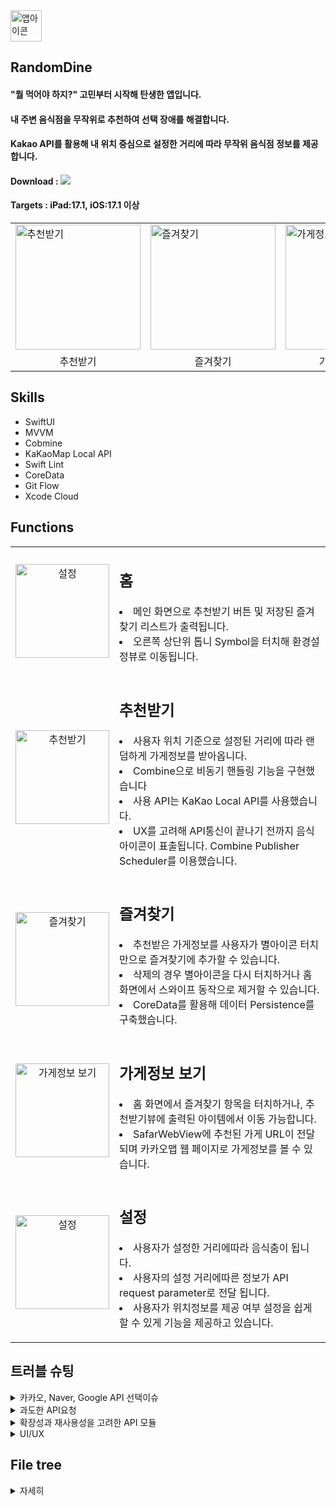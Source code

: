 <img src="https://github.com/ksj0109188/Effortless-Eats/assets/48472569/49672a35-d4d2-406c-89b8-52d20dddcd27" width="50" alt="앱아이콘" />

## RandomDine
#### "뭘 먹어야 하지?" 고민부터 시작해 탄생한 앱입니다.
#### 내 주변 음식점을 무작위로 추천하여 선택 장애를 해결합니다.
#### Kakao API를 활용해 내 위치 중심으로 설정한 거리에 따라 무작위 음식점 정보를 제공합니다.

#### Download : [<img src="https://img.shields.io/badge/apple-%23000000.svg?&style=for-the-badge&logo=apple&logoColor=white" />](https://apps.apple.com/kr/app/randomdine/id6477853120) 
#### Targets : iPad:17.1, iOS:17.1 이상

<Table align = "center">
  <tr>
    <td><img src="https://github.com/ksj0109188/Effortless-Eats/assets/48472569/061c9eb5-8f2c-4a4c-983d-33bb86894877" width="200" alt="추천받기" /></td>
    <td><img src="https://github.com/ksj0109188/Effortless-Eats/assets/48472569/f20a37e5-60f4-4b66-88da-e5cba9bc34f9" width="200" alt="즐겨찾기" /></td>
    <td><img src="https://github.com/ksj0109188/Effortless-Eats/assets/48472569/94871d10-f72f-428a-ba68-cdc5b11ccd9c" width="200" alt="가게정보 표출" /></td>
    <td><img src="https://github.com/ksj0109188/Effortless-Eats/assets/48472569/02e48b30-2d70-4d03-a8f5-459e6691c9f0" width="200" alt="설정" /></td>
  </tr>
  <tr align="center">
    <td>추천받기</td>
    <td>즐겨찾기</td>
    <td>가게정보 보기</td>
    <td>설정</td>
  </tr>
</Table>

## Skills
- SwiftUI
- MVVM 
- Cobmine 
- KaKaoMap Local API 
- Swift Lint 
- CoreData
- Git Flow
- Xcode Cloud

## Functions
  <Table>
  <tr>
    <td align = "center">
      <img src="https://github.com/ksj0109188/Effortless-Eats/assets/48472569/fba17168-d9d2-4c05-a537-231d76d66aa8" width="150" alt="설정" />
    </td>
    <td valign= "top">
      <p>
        <h2> 홈 </h2>
        <li> 메인 화면으로 추천받기 버튼 및 저장된 즐겨찾기 리스트가 출력됩니다. </li>
        <li> 오른쪽 상단위 톱니 Symbol을 터치해 환경설정뷰로 이동됩니다. </li>
      </p>
    </td>
  </tr>
  
  <tr>
    <td align = "center">
      <img src="https://github.com/ksj0109188/Effortless-Eats/assets/48472569/061c9eb5-8f2c-4a4c-983d-33bb86894877" width="150" alt="추천받기" />
    </td>
    <td valign= "top">
      <p>
       <h2> 추천받기</h2>
       <li> 사용자 위치 기준으로 설정된 거리에 따라 랜덤하게 가게정보를 받아옵니다.</li>
       <li> Combine으로 비동기 핸들링 기능을 구현했습니다 </li>
       <li> 사용 API는 KaKao Local API를 사용했습니다.</li>
       <li> UX를 고려해 API통신이 끝나기 전까지 음식 아이콘이 표출됩니다. Combine Publisher Scheduler를 이용했습니다.</li>
      </p>
    </td>
  </tr>

  <tr>
    <td align = "center">
      <img src="https://github.com/ksj0109188/Effortless-Eats/assets/48472569/f20a37e5-60f4-4b66-88da-e5cba9bc34f9" width="150" alt="즐겨찾기" />
    </td>
    <td valign= "top">
      <p>
       <h2> 즐겨찾기 </h2>
       <li> 추천받은 가게정보를 사용자가 별아이콘 터치만으로 즐겨찾기에 추가할 수 있습니다.</li>
       <li> 삭제의 경우 별아이콘을 다시 터치하거나 홈 화면에서 스와이프 동작으로 제거할 수 있습니다. </li>
       <li> CoreData를 활용해 데이터 Persistence를 구축했습니다.</li>
      </p>
    </td>
  </tr>

  <tr>
    <td align = "center">
      <img src="https://github.com/ksj0109188/Effortless-Eats/assets/48472569/94871d10-f72f-428a-ba68-cdc5b11ccd9c" width="150" alt="가게정보 보기" />
    </td>
    <td align="left" valign="top">
      <p>
       <h2> 가게정보 보기</h2>
       <li> 홈 화면에서 즐겨찾기 항목을 터치하거나, 추천받기뷰에 출력된 아이템에서 이동 가능합니다. </li>
       <li> SafarWebView에 추천된 가게 URL이 전달되며 카카오맵 웹 페이지로 가게정보를 볼 수 있습니다. </li>
      </p>
    </td>
  </tr>

  <tr align = "center">
    <td>
      <img src="https://github.com/ksj0109188/Effortless-Eats/assets/48472569/02e48b30-2d70-4d03-a8f5-459e6691c9f0" width="150" alt="설정" />
    </td>
   <td align="left" valign="top">
      <p>
       <h2> 설정 </h2>
       <li> 사용자가 설정한 거리에따라 음식춤이 됩니다. </li>
       <li> 사용자의 설정 거리에따른 정보가 API request parameter로 전달 됩니다.</li> 
       <li> 사용자가 위치정보를 제공 여부 설정을 쉽게 할 수 있게 기능을 제공하고 있습니다. </li>
      </p>
    </td>
  </tr>
</Table>

## 트러블 슈팅
<details>
<summary> 카카오, Naver, Google API 선택이슈</summary>
<span>
  
  #### RandomDine의 추천받기 기능은 위치기반 서비스 API가 필요했고 다음과 같은 고려사항이 있었습니다.
  
  <li>무료 사용량</li>
  <li>위치 좌표계를 전달해 데이터 핸들링</li>
  <li>음식점 데이터만 필터링해 fetch가 가능한가</li>
  
  #### 프로젝트 개발 2024.01일 기준으로 무료 호출 횟수와 데이터 필터링 지원 범위를 고려해 KaKao를 선택했습니다. 
  #### 네이버가 가장 무료 사용량이 많았지만, 사전에 필터할 카테고리(음식점 카테고리), 위치반경 조건 등 데이터 필터링 가능해 카카오API를 선택했습니다.(구글은 무료사용량이 적어 후보에 제외했습니다. RandomDine이 글로벌 서비스로 변경시 사용 고려중입니다.)
</span>
</details>


<details>
  <Summary>
    과도한 API요청
  </Summary>
  
  #### 추천받기 기능을 터치할 때 마다 API호출이 발생하게 됩니다. 과도한 API요청으로 이어질 수 있어 사용자 UX를 고려해 너무 길지 않는 시간(초당 request 1번)제한을 설정했습니다.
  <details>
    <summary>
      소스보기
    </summary>
  
  ```swift
       struct RecommendView: View {
        // Publisher
        let clickedButtonSubject = PassthroughSubject<Void, Never>()
        @State private var showingResultView: Bool = true
        var recommendViewModel: RecommendViewModel
        let searchDistance: Double
          
        var body: some View {
            HStack {
                Spacer()
                Button("다시 받기") {
                    showingResultView = false
                    clickedButtonSubject.send()
                }
                .onReceive(clickedButtonSubject.throttle(for: .seconds(1), scheduler: DispatchQueue.main, latest: true)) { _ in
                    recommendViewModel.fetchRandomStore(radius: Int(searchDistance))
                }
            }
        }
    }  
  ```
  </details>
</details>


<details>
  <summary>
  확장성과 재사용성을 고려한 API 모듈
  </summary>
  
  #### KaKao Local API외 다른 API(KaKao Map API)사용을 고려해야 했습니다. 재사용성이나 유지보수 측면에서 용이하게 설계의 초점을 두었습니다.
  #### KaKao API 종류별 endPoint를 생성 하고 응답받은 data들을 ViewModel의 책임을 전가할 수 있게 Combine을 활용한 코드를 구현했습니다.
  
  <details>
      <summary>
        소스보기
      </summary>
    
  ```swift
//요약한 코드입니다.
struct KaKaoAPI {
    let locationManager = LocationManager()

    enum KakaoAPIError: Error, CustomStringConvertible {
        case overflowRadius, invalidURL, invalidResponse, decodeError

        var description: String {
            switch self {
            case .overflowRadius: return "radius 파라미터 값이 유효하지 않습니다. 범위는 0~200000"
            case .invalidURL: return "유효하지 않는 URL 발생"
            case .invalidResponse: return "유효하지 않는 응답."
            case .decodeError: return "Parsing 에러 발생"
            }
        }
    }

    enum EndPoint {
        static let apiProtocol = "https"
        static let domain = "dapi.kakao.com"
        static let restAPIKey = "YOUR_REST_API_KEY"
        static let restAPIMethod = "KakaoAK"

        case kakaoLocalAPI

        var baseURL: URL { URL(string: "\(apiProtocol)://\(domain)")! }

        var request: URLRequest {
            switch self {
            case .kakaoLocalAPI:
                let url = baseURL.appendingPathComponent("/v2/local/search/category.json")
                var request = URLRequest(url: url)
                request.addValue("\(restAPIMethod) \(restAPIKey)", forHTTPHeaderField: "Authorization")
                request.httpMethod = "GET"
                return request
            }
        }
    }

    enum KaKaoLocalAPICategory: String {
        case Supermarket = "MT1", ConvenienceStore = "CS2", Restaurant = "FD6"
        // Additional categories...
    }

    func requestStores(distance radius: Int, coordinate: CLLocationCoordinate2D?) -> AnyPublisher<KaKaoLocalAPIDTO, KakaoAPIError> {
        guard (0...20000).contains(radius) else {
            return Fail(error: KakaoAPIError.overflowRadius).eraseToAnyPublisher()
        }

        var request = EndPoint.kakaoLocalAPI.request
        // Append additional query items here...

        return URLSession.shared.dataTaskPublisher(for: request)
            .mapError { _ in KakaoAPIError.invalidURL }
            .flatMap { URLSession.shared.dataTaskPublisher(for: $0.request).mapError { _ in KakaoAPIError.invalidResponse } }
            .decode(type: KaKaoLocalAPIDTO.self, decoder: JSONDecoder())
            .mapError { _ in KakaoAPIError.decodeError }
            .eraseToAnyPublisher()
    }
}

    
    /// 내주위 음식점 정보 가지고오기
    /// - Parameters:
    ///   - radius: 내 중심점 위도 경도 기준 반경 설정 파라미터(m단위).
    /// - Returns: URL session data task publihser for a given request
    func requestStores(distance radius: Int, coordinate: CLLocationCoordinate2D?) -> AnyPublisher<KaKaoLocalAPIDTO, KakaoAPIError> {
        guard (0...20000).contains(radius) else {
            return Empty<KaKaoLocalAPIDTO, KakaoAPIError>()
                .mapError { _ in KakaoAPIError.overflowRadius}
                .eraseToAnyPublisher()
        }
        
        var request = EndPoint.kakaoLocalAPI.request
        request.url?.append(queryItems: [ .init(name: "radius", value: "\(radius)")])
        if let coordinate = coordinate {
            request.url?.append(queryItems: [ .init(name: "x", value: "\(coordinate.longitude)")])
            request.url?.append(queryItems: [ .init(name: "y", value: "\(coordinate.latitude)")])
        }
        return URLSession.shared.dataTaskPublisher(for: request)
            .receive(on: DispatchQueue.global())
            .tryMap { output in
                return try JSONDecoder().decode(KaKaoLocalAPIDTO.self, from: output.data)
            }
            .mapError { error -> KakaoAPIError in
                switch error {
                case is URLError:
                    return KakaoAPIError.invalidURL
                case is DecodingError:
                    return KakaoAPIError.decodeError
                default: return KakaoAPIError.invalidResponse
                }
            }
            .eraseToAnyPublisher()
    }
}
  ```
  </details>
</details>


<details>
  <summary>
    UI/UX
  </summary>
  
  #### API요청의 응답이 늦으면 사용자가 기다리는 시간에 심심하지 않을까에 고민을 했습니다.
  #### SwiftUI에서 제공하는 ProgressView대신 커스텀한 View를 생성했고 GCD scheduler를 사용해 이미지가 계속 바뀌게 구현했습니다.
  
 <details>
  <summary>소스보기</summary>
   
   ```swift
//요약한 코드입니다.
struct LoadingView: View {
    @State private var subsciprionts = Set<AnyCancellable>()
    @State private var pages: Int = 0
    @State private var images = [Image("Bun"), Image("Burger1"), Image("Burger2"), Image("Hotdog"), Image("Noodle2"), Image("Pizza")]

    var body: some View {
        VStack(spacing: 2) {
            images[pages]
            Text("로딩중")
        }
        .onAppear(perform: {
            setTimer()
        })
    }

    func setTimer() {
        let queue = DispatchQueue.global()
        var counter = 0

        queue.schedule(
            after: queue.now,
            interval: .seconds(0.5),
            tolerance: .milliseconds(100)
        ) {
            if images.count <= counter + 1 {
                counter = 0
            } else {
                counter += 1
            }
            DispatchQueue.main.async {
                self.pages = counter
            }
        }
        .store(in: &subsciprionts)
    }
}
  ```
  </details>
</details>

## File tree
<details>
  <summary>자세히</summary>
  
```
sources
├─ RandomDine
│  ├─ Application
│  ├─ Data
│  │  ├─ DTO
│  │  ├─ Network
│  │  └─ Persistence
│  ├─ Extension
│  ├─ Presentation
│  │  ├─ Components
│  │  ├─ RecommendFoodStoreScene
│  │  │  ├─ View
│  │  │  └─ ViewModel
│  │  └─ SettingScene
│  ├─ Resource
│  └─ Utility
├─ ci_scripts
└─ .swiftlint.yml
```

</details>
